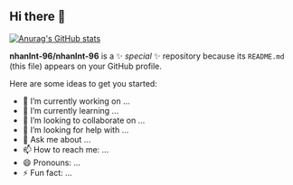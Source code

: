## Hi there 👋

[![Anurag's GitHub stats](https://github-readme-stats.vercel.app/api?username=nhanlnt-96)](https://github.com/anuraghazra/github-readme-stats?show_icons=true&theme=dark)

**nhanlnt-96/nhanlnt-96** is a ✨ _special_ ✨ repository because its `README.md` (this file) appears on your GitHub profile.

Here are some ideas to get you started:

- 🔭 I’m currently working on ...
- 🌱 I’m currently learning ...
- 👯 I’m looking to collaborate on ...
- 🤔 I’m looking for help with ...
- 💬 Ask me about ...
- 📫 How to reach me: ...
- 😄 Pronouns: ...
- ⚡ Fun fact: ...
